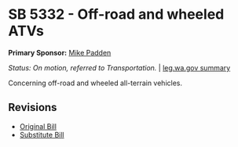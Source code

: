 # SB 5332 - Off-road and wheeled ATVs
**Primary Sponsor:** [Mike Padden](/person/leg/mike.padden.md)

*Status: On motion, referred to Transportation.* | [leg.wa.gov summary](https://app.leg.wa.gov/billsummary?BillNumber=5332&Year=2021)

Concerning off-road and wheeled all-terrain vehicles.

## Revisions
* [Original Bill](1/)
* [Substitute Bill](S/)